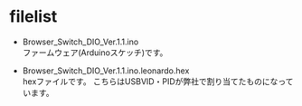 # filelist
- Browser_Switch_DIO_Ver.1.1.ino  
ファームウェア(Arduinoスケッチ)です。  
  
- Browser_Switch_DIO_Ver.1.1.ino.leonardo.hex  
hexファイルです。 こちらはUSBVID・PIDが弊社で割り当てたものになっています。  
